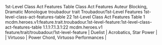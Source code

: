 <ability>
  <name>1st-Level Class Act Features Table</name>
  <keywords>
    <keyword>Class Act</keyword>
  </keywords>
  <type>Features</type>
  <distance>Auteur</distance>
  <target>Blocking, Dramatic Monologue</target>
  <metadata>
    <class>troubadour</class>
    <feature_type>trait</feature_type>
    <file_dpath>Troubadour/1st-Level Features</file_dpath>
    <item_id>1st-level-class-act-features-table</item_id>
    <item_index>22</item_index>
    <item_name>1st-Level Class Act Features Table</item_name>
    <level>1</level>
    <scc>mcdm.heroes.v1:feature.trait.troubadour.1st-level-feature:1st-level-class-act-features-table</scc>
    <scdc>1.1.1:7.1.3.1:22</scdc>
    <source>mcdm.heroes.v1</source>
    <type>feature/trait/troubadour/1st-level-feature</type>
  </metadata>
  <effects>
    <effect type="mundane">| Duelist   | Acrobatics, Star Power             |
| Virtuoso  | Power Chord, Virtuoso Performances |</effect>
  </effects>
</ability>
